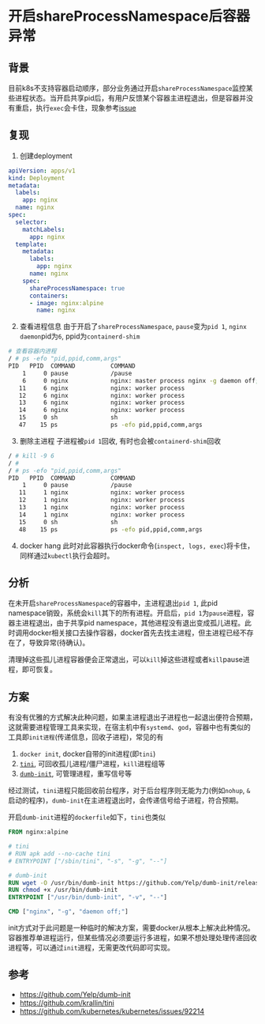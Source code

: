 # 开启shareProcessNamespace后容器异常


## 背景
目前k8s不支持容器启动顺序，部分业务通过开启`shareProcessNamespace`监控某些进程状态。当开启共享pid后，有用户反馈某个容器主进程退出，但是容器并没有重启，执行`exec`会卡住，现象参考[issue](3)
<!--more-->
## 复现
1. 创建deployment
```yaml
apiVersion: apps/v1
kind: Deployment
metadata:
  labels:
    app: nginx
  name: nginx
spec:
  selector:
    matchLabels:
      app: nginx
  template:
    metadata:
      labels:
        app: nginx
      name: nginx
    spec:
      shareProcessNamespace: true
      containers:
      - image: nginx:alpine
        name: nginx
```

2. 查看进程信息
由于开启了`shareProcessNamespace`, `pause`变为`pid 1`, `nginx daemon`pid为`6`, ppid为`containerd-shim`
```bash
# 查看容器内进程
/ # ps -efo "pid,ppid,comm,args"
PID   PPID  COMMAND          COMMAND
    1     0 pause            /pause
    6     0 nginx            nginx: master process nginx -g daemon off;
   11     6 nginx            nginx: worker process
   12     6 nginx            nginx: worker process
   13     6 nginx            nginx: worker process
   14     6 nginx            nginx: worker process
   15     0 sh               sh
   47    15 ps               ps -efo pid,ppid,comm,args
```

3. 删除主进程
子进程被`pid 1`回收, 有时也会被`containerd-shim`回收
```bash
/ # kill -9 6
/ # 
/ # ps -efo "pid,ppid,comm,args"
PID   PPID  COMMAND          COMMAND
    1     0 pause            /pause
   11     1 nginx            nginx: worker process
   12     1 nginx            nginx: worker process
   13     1 nginx            nginx: worker process
   14     1 nginx            nginx: worker process
   15     0 sh               sh
   48    15 ps               ps -efo pid,ppid,comm,args
```

4. docker hang
此时对此容器执行docker命令(`inspect, logs, exec`)将卡住， 同样通过`kubectl`执行会超时。

## 分析
在未开启`shareProcessNamespace`的容器中，主进程退出`pid 1`, 此pid namespace销毁，系统会`kill`其下的所有进程。开启后，`pid 1`为`pause`进程，容器主进程退出，由于共享pid namespace，其他进程没有退出变成孤儿进程。此时调用docker相关接口去操作容器，docker首先去找主进程，但主进程已经不存在了，导致异常(待确认)。

清理掉这些孤儿进程容器便会正常退出，可以`kill`掉这些进程或者`kill`pause进程，即可恢复。

## 方案
有没有优雅的方式解决此种问题，如果主进程退出子进程也一起退出便符合预期，这就需要进程管理工具来实现，在宿主机中有`systemd`、`god`，容器中也有类似的工具即`init进程`(传递信息，回收子进程)，常见的有
1. `docker init`, docker自带的init进程(即`tini`)
2. [`tini`](https://github.com/krallin/tini), 可回收孤儿进程/僵尸进程，`kill`进程组等
3. [`dumb-init`](https://github.com/Yelp/dumb-init), 可管理进程，重写信号等

经过测试，`tini`进程只能回收前台程序，对于后台程序则无能为力(例如`nohup`, `&`启动的程序)，`dumb-init`在主进程退出时，会传递信号给子进程，符合预期。

开启`dumb-init`进程的`dockerfile`如下，`tini`也类似
```Dockerfile
FROM nginx:alpine

# tini
# RUN apk add --no-cache tini
# ENTRYPOINT ["/sbin/tini", "-s", "-g", "--"]

# dumb-init
RUN wget -O /usr/bin/dumb-init https://github.com/Yelp/dumb-init/releases/download/v1.2.2/dumb-init_1.2.2_amd64
RUN chmod +x /usr/bin/dumb-init
ENTRYPOINT ["/usr/bin/dumb-init", "-v", "--"]

CMD ["nginx", "-g", "daemon off;"]
```

init方式对于此问题是一种临时的解决方案，需要docker从根本上解决此种情况。容器推荐单进程运行，但某些情况必须要运行多进程，如果不想处理处理传递回收进程等，可以通过`init`进程，无需更改代码即可实现。

## 参考
- https://github.com/Yelp/dumb-init
- https://github.com/krallin/tini
- https://github.com/kubernetes/kubernetes/issues/92214

